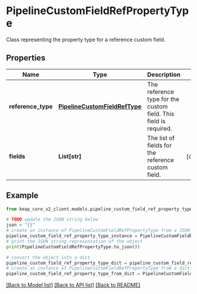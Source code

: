 # PipelineCustomFieldRefPropertyType

Class representing the property type for a reference custom field.

## Properties

Name | Type | Description | Notes
------------ | ------------- | ------------- | -------------
**reference_type** | [**PipelineCustomFieldRefType**](PipelineCustomFieldRefType.md) | The reference type for the custom field. This field is required. | 
**fields** | **List[str]** | The list of fields for the reference custom field. | [optional] 

## Example

```python
from keap_core_v2_client.models.pipeline_custom_field_ref_property_type import PipelineCustomFieldRefPropertyType

# TODO update the JSON string below
json = "{}"
# create an instance of PipelineCustomFieldRefPropertyType from a JSON string
pipeline_custom_field_ref_property_type_instance = PipelineCustomFieldRefPropertyType.from_json(json)
# print the JSON string representation of the object
print(PipelineCustomFieldRefPropertyType.to_json())

# convert the object into a dict
pipeline_custom_field_ref_property_type_dict = pipeline_custom_field_ref_property_type_instance.to_dict()
# create an instance of PipelineCustomFieldRefPropertyType from a dict
pipeline_custom_field_ref_property_type_from_dict = PipelineCustomFieldRefPropertyType.from_dict(pipeline_custom_field_ref_property_type_dict)
```
[[Back to Model list]](../README.md#documentation-for-models) [[Back to API list]](../README.md#documentation-for-api-endpoints) [[Back to README]](../README.md)


